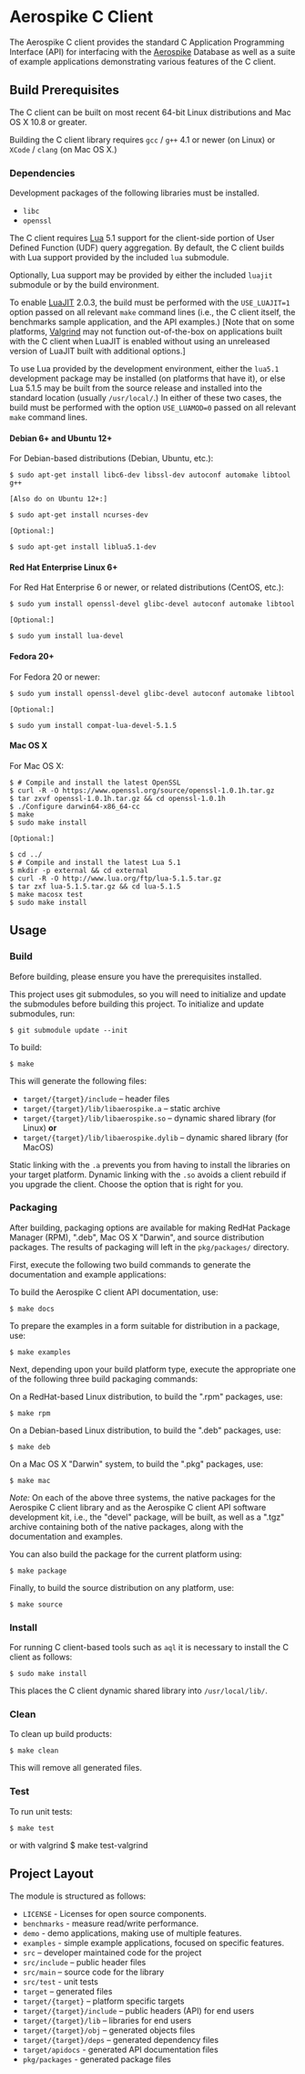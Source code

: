 # Aerospike C Client

The Aerospike C client provides the standard C Application Programming
Interface (API) for interfacing with the [Aerospike](http://aerospike.com)
Database as well as a suite of example applications demonstrating various
features of the C client.

## Build Prerequisites

The C client can be built on most recent 64-bit Linux distributions
and Mac OS X 10.8 or greater.

Building the C client library requires `gcc` / `g++` 4.1 or newer (on
Linux) or `XCode` / `clang` (on Mac OS X.)

### Dependencies

Development packages of the following libraries must be installed.

- `libc`
- `openssl`

The C client requires [Lua](http://www.lua.org) 5.1 support for the
client-side portion of User Defined Function (UDF) query aggregation.
By default, the C client builds with Lua support provided by the
included `lua` submodule.

Optionally, Lua support may be provided by either the included `luajit`
submodule or by the build environment.

To enable [LuaJIT](http://luajit.org) 2.0.3, the build must be performed
with the `USE_LUAJIT=1` option passed on all relevant `make` command
lines (i.e., the C client itself, the benchmarks sample application, and
the API examples.) [Note that on some platforms, [Valgrind](http://www.valgrind.org)
may not function out-of-the-box on applications built with the C client
when LuaJIT is enabled without using an unreleased version of LuaJIT
built with additional options.]

To use Lua provided by the development environment, either the `lua5.1`
development package may be installed (on platforms that have it), or
else Lua 5.1.5 may be built from the source release and installed into
the standard location (usually `/usr/local/`.) In either of these two
cases, the build must be performed with the option `USE_LUAMOD=0` passed
on all relevant `make` command lines.

#### Debian 6+ and Ubuntu 12+

For Debian-based distributions (Debian, Ubuntu, etc.):

	$ sudo apt-get install libc6-dev libssl-dev autoconf automake libtool g++

	[Also do on Ubuntu 12+:]

	$ sudo apt-get install ncurses-dev

	[Optional:]

	$ sudo apt-get install liblua5.1-dev

#### Red Hat Enterprise Linux 6+

For Red Hat Enterprise 6 or newer, or related distributions (CentOS, etc.):

	$ sudo yum install openssl-devel glibc-devel autoconf automake libtool

	[Optional:]

	$ sudo yum install lua-devel

#### Fedora 20+

For Fedora 20 or newer:

	$ sudo yum install openssl-devel glibc-devel autoconf automake libtool

	[Optional:]

	$ sudo yum install compat-lua-devel-5.1.5

#### Mac OS X

For Mac OS X:

	$ # Compile and install the latest OpenSSL
	$ curl -R -O https://www.openssl.org/source/openssl-1.0.1h.tar.gz
	$ tar zxvf openssl-1.0.1h.tar.gz && cd openssl-1.0.1h
	$ ./Configure darwin64-x86_64-cc
	$ make
	$ sudo make install

	[Optional:]

	$ cd ../
	$ # Compile and install the latest Lua 5.1
	$ mkdir -p external && cd external
	$ curl -R -O http://www.lua.org/ftp/lua-5.1.5.tar.gz
	$ tar zxf lua-5.1.5.tar.gz && cd lua-5.1.5
	$ make macosx test
	$ sudo make install

## Usage

### Build

Before building, please ensure you have the prerequisites installed.

This project uses git submodules, so you will need to initialize and update the submodules before building this project. To initialize and update submodules, run:

	$ git submodule update --init

To build:

	$ make

This will generate the following files:

- `target/{target}/include` – header files
- `target/{target}/lib/libaerospike.a` – static archive
- `target/{target}/lib/libaerospike.so` – dynamic shared library (for Linux)
  **or**
- `target/{target}/lib/libaerospike.dylib` – dynamic shared library (for MacOS)

Static linking with the `.a` prevents you from having to install the libraries on your target platform. Dynamic linking with the `.so` avoids a client rebuild if you upgrade the client. Choose the option that is right for you.

### Packaging

After building, packaging options are available for making RedHat
Package Manager (RPM), ".deb", Mac OS X "Darwin", and source
distribution packages.  The results of packaging will left in the
`pkg/packages/` directory.

First, execute the following two build commands to generate the
documentation and example applications:

To build the Aerospike C client API documentation, use:

	$ make docs

To prepare the examples in a form suitable for distribution in a package, use:

	$ make examples

Next, depending upon your build platform type, execute the appropriate
one of the following three build packaging commands:

On a RedHat-based Linux distribution, to build the ".rpm" packages, use:

	$ make rpm

On a Debian-based Linux distribution, to build the ".deb" packages, use:

	$ make deb

On a Mac OS X "Darwin" system, to build the ".pkg" packages, use:

	$ make mac

*Note:* On each of the above three systems, the native packages for the
Aerospike C client library and as the Aerospike C client API software
development kit, i.e., the "devel" package, will be built, as well as a
".tgz" archive containing both of the native packages, along with the
documentation and examples.

You can also build the package for the current platform using:

	$ make package

Finally, to build the source distribution on any platform, use:

	$ make source

### Install

For running C client-based tools such as `aql` it is necessary to
install the C client as follows:

	$ sudo make install

This places the C client dynamic shared library into `/usr/local/lib/`.

### Clean

To clean up build products:

	$ make clean

This will remove all generated files.

### Test

To run unit tests:

	$ make test

or with valgrind
	$ make test-valgrind

## Project Layout

The module is structured as follows:

- `LICENSE` - Licenses for open source components.
- `benchmarks` - measure read/write performance.
- `demo` - demo applications, making use of multiple features.
- `examples` - simple example applications, focused on specific features.
- `src` – developer maintained code for the project
- `src/include` – public header files
- `src/main` – source code for the library
- `src/test` - unit tests
- `target` – generated files
- `target/{target}` – platform specific targets
- `target/{target}/include` – public headers (API) for end users
- `target/{target}/lib` – libraries for end users
- `target/{target}/obj` – generated objects files
- `target/{target}/deps` – generated dependency files
- `target/apidocs` - generated API documentation files
- `pkg/packages` - generated package files
